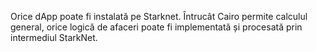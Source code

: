 Orice dApp poate fi instalată pe Starknet. Întrucât Cairo permite calculul general, orice logică de afaceri poate fi implementată și procesată prin intermediul StarkNet.